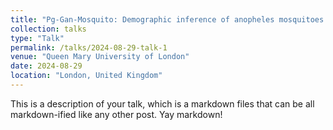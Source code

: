 ```yaml
---
title: "Pg-Gan-Mosquito: Demographic inference of anopheles mosquitoes to measure spread of resistance mutation"
collection: talks
type: "Talk"
permalink: /talks/2024-08-29-talk-1
venue: "Queen Mary University of London"
date: 2024-08-29
location: "London, United Kingdom"
---
```


This is a description of your talk, which is a markdown files that can be all markdown-ified like any other post. Yay markdown!
